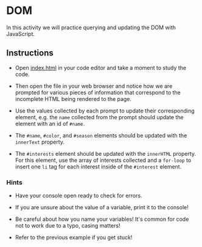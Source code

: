 # DOM

In this activity we will practice querying and updating the DOM with JavaScript.

## Instructions

* Open [index.html](Unsolved/index.html) in your code editor and take a moment to study the code.

* Then open the file in your web browser and notice how we are prompted for various pieces of information that correspond to the incomplete HTML being rendered to the page.

* Use the values collected by each prompt to update their corresponding element, e.g. the `name` collected from the prompt should update the element with an id of `#name`. 

* The `#name`, `#color`, and `#season` elements should be updated with the `innerText` property.

* The `#interests` element should be updated with the `innerHTML` property. For this element, use the array of interests collected and a `for-loop` to insert one `li` tag for each interest inside of the `#interest` element.

### Hints

* Have your console open ready to check for errors.

* If you are unsure about the value of a variable, print it to the console!

* Be careful about how you name your variables! It's common for code not to work due to a typo, casing matters!

* Refer to the previous example if you get stuck!
